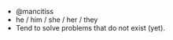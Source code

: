 - @mancitiss  
- he / him  / she / her / they
- Tend to solve problems that do not exist (yet).

<!---
Mancitiss/Mancitiss is a ✨ special ✨ repository because its `README.md` (this file) appears on your GitHub profile.
You can click the Preview link to take a look at your changes.
--->
